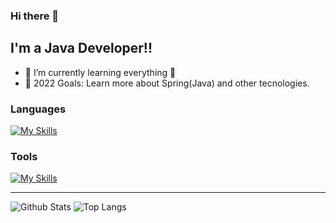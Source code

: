 ### Hi there 👋

<!---
DavidRNMR/DavidRNMR is a ✨ special ✨ repository because its `README.md` (this file) appears on your GitHub profile.
You can click the Preview link to take a look at your changes.
--->
## I'm a Java Developer!!

- 🌱 I’m currently learning everything 🤣
- 🥅 2022 Goals: Learn more about Spring(Java) and other tecnologies.


### Languages

[![My Skills](https://skillicons.dev/icons?i=java,spring,js,html,css,bootstrap)](https://skillicons.dev)

### Tools

[![My Skills](https://skillicons.dev/icons?i=mysql,git,vscode,idea,eclipse,github,gitlab)](https://skillicons.dev)

---

![Github Stats](https://github-readme-stats.vercel.app/api?username=DavidRNMR&count_private=true&show_icons=true&include_all_commits=true)
![Top Langs](https://github-readme-stats.vercel.app/api/top-langs/?username=DavidRNMR&hide=TeX&layout=compact)



